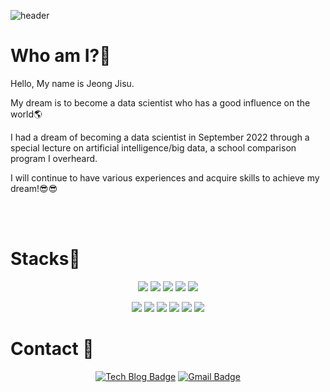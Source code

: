 
<!--
**Jeong-Jisu/Jeong-Jisu** is a ✨ _special_ ✨ repository because its `README.md` (this file) appears on your GitHub profile.

Here are some ideas to get you started:

- 🔭 I’m currently working on ...
- 🌱 I’m currently learning ...
- 👯 I’m looking to collaborate on ...
- 🤔 I’m looking for help with ...
- 💬 Ask me about ...
- 📫 How to reach me: ...
- 😄 Pronouns: ...CAE9D5
- ⚡ Fun fact: ...CAE900
<img src="https://img.shields.io/badge/R-276DC3?style=flat-square&logo=R&logoColor=white"/>
-->
![header](https://capsule-render.vercel.app/api?type=waving&color=CAE900&text=Jeong-Jisu&fontColor=ffffff&height=300)

# Who am I?💖
Hello, My name is Jeong Jisu.

My dream is to become a data scientist who has a good influence on the world🌎

I had a dream of becoming a data scientist in September 2022 through a special lecture on artificial intelligence/big data, a school comparison program I overheard.

I will continue to have various experiences and acquire skills to achieve my dream!😎😎

<br>
<br>

# Stacks🎨
<div align="center">

  <img src="https://img.shields.io/badge/Python-3776AB?style=flat-square&logo=Python&logoColor=white"/> 
   <img src="https://img.shields.io/badge/C-A8B9CC?style=flat-square&logo=C&logoColor=white"/> 
  <img src="https://img.shields.io/badge/Java-007396?style=flat-square&logo=Java&logoColor=white"/>
  <img src="https://img.shields.io/badge/Jinja-B41717?style=flat-square&logo=Jinja&logoColor=white"/> <img src="https://img.shields.io/badge/MySQL-4479A1?style=flat-square&logo=MySQL&logoColor=white"/> 
  
  <img src="https://img.shields.io/badge/Jupyter-F37626?style=flat-square&logo=Jupyter&logoColor=white"/> <img src="https://img.shields.io/badge/TensorFlow-FF6F00?style=flat-square&logo=TensorFlow&logoColor=white"/>
  <img src="https://img.shields.io/badge/PyQt-Qt?style=flat-square&logo=Qt&logoColor=white"/>
  <img src="https://img.shields.io/badge/Flask-000000?style=flat-square&logo=Flask&logoColor=white"/> <img src="https://img.shields.io/badge/Postman-FF6C37?style=flat-square&logo=Postman&logoColor=white"/>
  <img src="https://img.shields.io/badge/AWS-232F3E?style=flat-square&logo=Amazon AWS&logoColor=white"/>

  
</div>

# Contact 💬
<div align="center">

[![Tech Blog Badge](http://img.shields.io/badge/-Tech%20blog-f7e600?style=flat-square&logo=Tistory&link=https://2days.tistory.com/)](https://2days.tistory.com/)
[![Gmail Badge](http://img.shields.io/badge/Gmail-d14836?style=flat-square&logo=Gmail&logoColor=white&link=mailto:235jumin@gmail.com)](mailto:235jumin@gmail.com)

</div>
